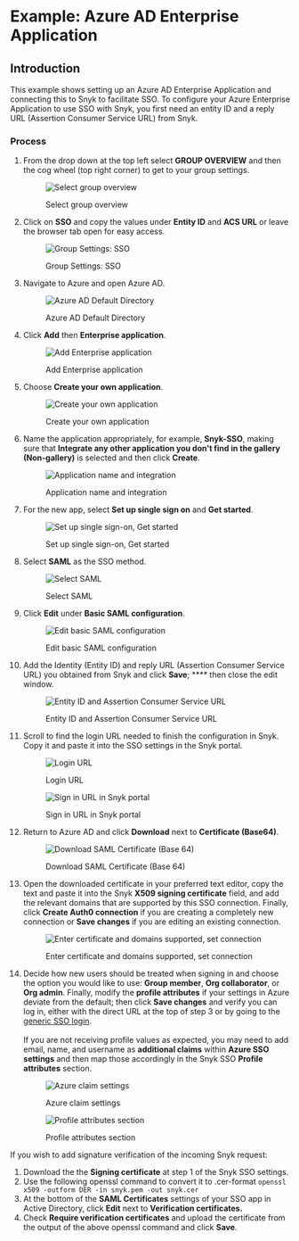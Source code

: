 # Example: Azure AD Enterprise Application

## Introduction

This example shows setting up an Azure AD Enterprise Application and connecting this to Snyk to facilitate SSO. To configure your Azure Enterprise Application to use SSO with Snyk, you first need an entity ID and a reply URL (Assertion Consumer Service URL) from Snyk.

### Process

1.  From the drop down at the top left select **GROUP OVERVIEW** and then the cog wheel (top right corner) to get to your group settings.

    <figure><img src="../../../.gitbook/assets/1 (1) (1) (1) (1) (1) (1) (1) (1) (1) (1) (1) (1) (1) (1) (1) (1) (1) (1) (2).png" alt="Select group overview"><figcaption><p>Select group overview</p></figcaption></figure>
2.  Click on **SSO** and copy the values under **Entity ID** and **ACS URL** or leave the browser tab open for easy access.

    <figure><img src="../../../.gitbook/assets/2 (1) (1) (1).png" alt="Group Settings: SSO"><figcaption><p>Group Settings: SSO</p></figcaption></figure>
3.  Navigate to Azure and open Azure AD.

    <figure><img src="../../../.gitbook/assets/3 (1) (1) (1) (1) (1) (1) (1) (1) (1) (1) (1) (1) (1) (1) (1).png" alt="Azure AD Default Directory"><figcaption><p>Azure AD Default Directory</p></figcaption></figure>
4.  Click **Add** then **Enterprise application**.

    <figure><img src="../../../.gitbook/assets/4 (1) (1) (1) (1) (1) (1) (1) (1) (1) (1) (1) (1) (1) (1) (1).png" alt="Add Enterprise application"><figcaption><p>Add Enterprise application</p></figcaption></figure>
5.  Choose **Create your own application**.

    <figure><img src="../../../.gitbook/assets/5 (5).png" alt="Create your own application"><figcaption><p>Create your own application</p></figcaption></figure>
6.  Name the application appropriately, for example, **Snyk-SSO**, making sure that **Integrate any other application you don't find in the gallery (Non-gallery)** is selected and then click **Create**.

    <figure><img src="../../../.gitbook/assets/6 (1) (1) (1) (1) (1).png" alt="Application name and integration"><figcaption><p>Application name and integration</p></figcaption></figure>
7.  For the new app, select **Set up single sign on** and **Get started**.

    <figure><img src="../../../.gitbook/assets/7 (1) (1) (1) (1) (1) (1) (1) (1) (1) (1) (1) (1) (1) (1) (2).png" alt="Set up single sign-on, Get started"><figcaption><p>Set up single sign-on, Get started</p></figcaption></figure>
8.  Select **SAML** as the SSO method.

    <figure><img src="../../../.gitbook/assets/8 (1).png" alt="Select SAML"><figcaption><p>Select SAML</p></figcaption></figure>
9.  Click **Edit** under **Basic SAML configuration**.

    <figure><img src="../../../.gitbook/assets/9 (2) (1) (1) (1) (1).png" alt="Edit basic SAML configuration"><figcaption><p>Edit basic SAML configuration</p></figcaption></figure>
10. Add the Identity (Entity ID) and reply URL (Assertion Consumer Service URL) you obtained from Snyk and click **Save**; \*\*\*\* then close the edit window.

    <figure><img src="../../../.gitbook/assets/10.png" alt="Entity ID and Assertion Consumer Service URL"><figcaption><p>Entity ID and Assertion Consumer Service URL</p></figcaption></figure>
11. Scroll to find the login URL needed to finish the configuration in Snyk. Copy it and paste it into the SSO settings in the Snyk portal.

    <figure><img src="../../../.gitbook/assets/11 (2).png" alt="Login URL"><figcaption><p>Login URL</p></figcaption></figure>

    <figure><img src="../../../.gitbook/assets/1 (1) (3) (1) (1) (1) (1) (1) (1) (1) (1) (1) (1) (1) (1).png" alt="Sign in URL in Snyk portal"><figcaption><p>Sign in URL in Snyk portal</p></figcaption></figure>
12. Return to Azure AD and click **Download** next to **Certificate (Base64)**.

    <figure><img src="../../../.gitbook/assets/13.png" alt="Download SAML Certificate (Base 64)"><figcaption><p>Download SAML Certificate (Base 64)</p></figcaption></figure>
13. Open the downloaded certificate in your preferred text editor, copy the text and paste it into the Snyk **X509 signing certificate** field, and add the relevant domains that are supported by this SSO connection. Finally, click **Create Auth0 connection** if you are creating a completely new connection or **Save changes** if you are editing an existing connection.

    <figure><img src="../../../.gitbook/assets/14.png" alt="Enter certificate and domains supported, set connection"><figcaption><p>Enter certificate and domains supported, set connection</p></figcaption></figure>
14. Decide how new users should be treated when signing in and choose the option you would like to use: **Group member**, **Org collaborator**, or **Org admin**. Finally, modify the **profile attributes** if your settings in Azure deviate from the default; then click **Save changes** and verify you can log in, either with the direct URL at the top of step 3 or by going to the [generic SSO login](https://app.snyk.io/login/sso).\
    \
    If you are not receiving profile values as expected, you may need to add email, name, and username as **additional claims** within **Azure SSO settings** and then map those accordingly in the Snyk SSO **Profile attributes** section.

    <figure><img src="../../../.gitbook/assets/claim1.png" alt="Azure claim settings"><figcaption><p>Azure claim settings</p></figcaption></figure>

    <figure><img src="../../../.gitbook/assets/image2.png" alt="Profile attributes section"><figcaption><p>Profile attributes section</p></figcaption></figure>

If you wish to add signature verification of the incoming Snyk request:

1. Download the the **Signing certificate** at step 1 of the Snyk SSO settings.
2. Use the following openssl command to convert it to .cer-format `openssl x509 -outform DER -in snyk.pem -out snyk.cer`
3. At the bottom of the **SAML Certificates** settings of your SSO app in Active Directory, click **Edit** next to **Verification certificates.**
4. Check **Require verification certificates** and upload the certificate from the output of the above openssl command and click **Save**.

